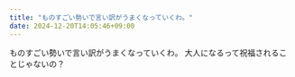 ```yaml
---
title: "ものすごい勢いで言い訳がうまくなっていくわ。"
date: 2024-12-20T14:05:46+09:00
---
```

ものすごい勢いで言い訳がうまくなっていくわ。
大人になるって祝福されることじゃないの？

